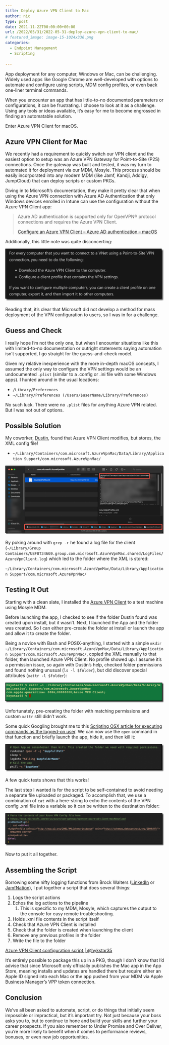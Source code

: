 ```yaml
---
title: Deploy Azure VPN Client to Mac
author: nic
type: post
date: 2021-11-22T00:00:00+00:00
url: /2022/05/31/2022-05-31-deploy-azure-vpn-client-to-mac/
# featured_image: image-15-1024x336.png
categories:
  - Endpoint Management
  - Scripting

---
```


App deployment for any computer, Windows or Mac, can be challenging. Widely used apps like Google Chrome are well-developed with options to automate and configure using scripts, MDM config profiles, or even back one-liner terminal commands.

When you encounter an app that has little-to-no documented parameters or configurations, it can be frustrating. I choose to look at it as a challenge. Using any tools or ideas available, it’s easy for me to become engrossed in finding an automatable solution.

Enter Azure VPN Client for macOS.

## Azure VPN Client for Mac

We recently had a requirement to quickly switch our VPN client and the easiest option to setup was an Azure VPN Gateway for Point-to-Site (P2S) connections. Once the gateway was built and tested, it was my turn to automated it for deployment via our MDM, Mosyle. This process should be easily incorporated into any modern MDM (like Jamf, Kandji, Addigy, JumpCloud) that can deploy scripts or custom PKGs.

Diving in to Microsoft’s documentation, they make it pretty clear that when using the Azure VPN connection with Azure AD Authentication that only Windows devices enrolled in Intune can use the configuration without the Azure VPN Client app:

> Azure AD authentication is supported only for OpenVPN® protocol connections and requires the Azure VPN Client.
> 
> [Configure an Azure VPN Client – Azure AD authentication – macOS](https://docs.microsoft.com/en-us/azure/vpn-gateway/openvpn-azure-ad-client-mac)

Additionally, this little note was quite disconcerting:

![Screenshot](image-15-1024x336.png)

Reading that, it’s clear that Microsoft did not develop a method for mass deployment of the VPN configuration to users, so I was in for a challenge.

## Guess and Check

I really hope I’m not the only one, but when I encounter situations like this with limited-to-no documentation or outright statements saying automation isn’t supported, I go straight for the guess-and-check model.

Given my relative inexperience with the more in-depth macOS concepts, I assumed the only way to configure the VPN settings would be an undocumented `.plist` (similar to a .config or .ini file with some Windows apps). I hunted around in the usual locations:

* `/Library/Preferences`
* `~/Library/Preferences (/Users/$userName/Library/Preferences)`

No such luck. There were no `.plist` files for anything Azure VPN related. But I was not out of options.

## Possible Solution

My coworker, [Dustin](https://twitter.com/dustinmcn), found that Azure VPN Client modifies, but stores, the XML config file!

* `~/Library/Containers/com.microsoft.AzureVpnMac/Data/Library/Application Support/com.microsoft.AzureVpnMac/`

![Screenshot](image-16-1024x440.png)

By poking around with `grep -r` he found a log file for the client (`~/Library/Group Containers/UBF8T346G9.group.com.microsoft.AzureVpnMac.shared/LogFiles/AzureVpnClient.log`) which led to the folder where the XML is stored:

`~/Library/Containers/com.microsoft.AzureVpnMac/Data/Library/Application Support/com.microsoft.AzureVpnMac/`

## Testing It Out

Starting with a clean slate, I installed the [Azure VPN Client](https://apps.apple.com/us/app/azure-vpn-client/id1553936137?mt=12) to a test machine using Mosyle MDM.

Before launching the app, I checked to see if the folder Dustin found was created upon install, but it wasn’t. Next, I launched the App and the folder was created. So I can either pre-create the folder at install or launch the app and allow it to create the folder.

Being a novice with Bash and POSIX-anything, I started with a simple `mkdir ~/Library/Containers/com.microsoft.AzureVpnMac/Data/Library/Application Support/com.microsoft.AzureVpnMac/`, copied the XML manually to that folder, then launched Azure VPN Client. No profile showed up. I assume it’s a permission issue, so again with Dustin’s help, checked folder permissions and found nothing unusual (`ls -l $folder`), but did discover special attributes (`xattr -l $folder`):

![Screenshot](image-17-1024x130.png)

Unfortunately, pre-creating the folder with matching permissions and custom `xattr` still didn’t work.

Some quick Googling brought me to this [Scripting OSX article for executing commands as the logged-on user](https://scriptingosx.com/2020/08/running-a-command-as-another-user/). We can now use the `open` command in that function and briefly launch the app, hide it, and then kill it:

![Screenshot](image-18-1024x180.png)

A few quick tests shows that this works!

The last step I wanted is for the script to be self-contained to avoid needing a separate file uploaded or packaged. To accomplish that, we use a combination of `cat` with a here-string to echo the contents of the VPN config .xml file into a variable so it can be written to the destination folder:

![Screenshot](image-19-1024x211.png)

Now to put it all together.

## Assembling the Script

Borrowing some nifty logging functions from Brock Walters ([LinkedIn](https://www.linkedin.com/in/brock-walters-247a2990) or [JamfNation](https://community.jamf.com/t5/user/viewprofilepage/user-id/46638)), I put together a script that does several things:

1. Logs the script actions
2. Echos the log actions to the pipeline
   1. This is specific to my MDM, Mosyle, which captures the output to the console for easy remote troubleshooting.
3. Holds .xml file contents in the script itself
4. Check that Azure VPN Client is installed
5. Check that the folder is created when launching the client
6. Remove any previous profiles in the folder
7. Write the file to the folder

[Azure VPN Client configuration script | @hykstar35](https://github.com/hkystar35/MDM/blob/main/Apple/Scripts/Set-AzVpnConfig.sh)

It’s entirely possible to package this up in a PKG, though I don’t know that I’d advise that since Microsoft only officially publishes the Mac app in the App Store, meaning installs and updates are handled there but require either an Apple ID signed into each Mac or the app pushed from your MDM via Apple Business Manager’s VPP token connection.

## Conclusion

We’ve all been asked to automate, script, or do things that initially seem impossible or impractical, but it’s important try. Not just because your boss asks you to, but to continue to hone and build your skills and further your career prospects. If you also remember to Under Promise and Over Deliver, you’re more likely to benefit when it comes to performance reviews, bonuses, or even new job opportunities.
